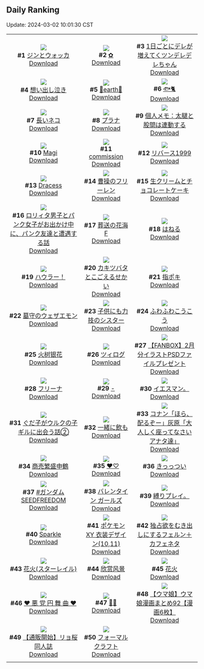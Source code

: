 ## Daily Ranking
Update: 2024-03-02 10:01:30 CST

|      |      |      |
| :----: | :----: | :----: |
| ![](https://i.pixiv.re/c/240x480/img-master/img/2024/02/28/00/00/28/116451429_p0_master1200.jpg)<br>**#1** [ジンとウォッカ](https://www.pixiv.net/artworks/116451429)<br>[Download](https://i.pixiv.re/img-original/img/2024/02/28/00/00/28/116451429_p0.jpg) | ![](https://i.pixiv.re/c/240x480/img-master/img/2024/02/28/01/01/28/116453366_p0_master1200.jpg)<br>**#2** [✿](https://www.pixiv.net/artworks/116453366)<br>[Download](https://i.pixiv.re/img-original/img/2024/02/28/01/01/28/116453366_p0.jpg) | ![](https://i.pixiv.re/c/240x480/img-master/img/2024/02/28/00/00/50/116451491_p0_master1200.jpg)<br>**#3** [1日ごとにデレが増えてくツンデレデレちゃん](https://www.pixiv.net/artworks/116451491)<br>[Download](https://i.pixiv.re/img-original/img/2024/02/28/00/00/50/116451491_p0.png) |
| ![](https://i.pixiv.re/c/240x480/img-master/img/2024/02/28/07/30/00/116458416_p0_master1200.jpg)<br>**#4** [想い出し泣き](https://www.pixiv.net/artworks/116458416)<br>[Download](https://i.pixiv.re/img-original/img/2024/02/28/07/30/00/116458416_p0.jpg) | ![](https://i.pixiv.re/c/240x480/img-master/img/2024/02/29/00/00/23/116478177_p0_master1200.jpg)<br>**#5** [💐earth💐](https://www.pixiv.net/artworks/116478177)<br>[Download](https://i.pixiv.re/img-original/img/2024/02/29/00/00/23/116478177_p0.png) | ![](https://i.pixiv.re/c/240x480/img-master/img/2024/02/28/23/05/44/116476352_p0_master1200.jpg)<br>**#6** [🐟🐈](https://www.pixiv.net/artworks/116476352)<br>[Download](https://i.pixiv.re/img-original/img/2024/02/28/23/05/44/116476352_p0.png) |
| ![](https://i.pixiv.re/c/240x480/img-master/img/2024/02/29/20/48/03/116499858_p0_master1200.jpg)<br>**#7** [長いネコ](https://www.pixiv.net/artworks/116499858)<br>[Download](https://i.pixiv.re/img-original/img/2024/02/29/20/48/03/116499858_p0.png) | ![](https://i.pixiv.re/c/240x480/img-master/img/2024/02/28/00/00/18/116451384_p0_master1200.jpg)<br>**#8** [プラナ](https://www.pixiv.net/artworks/116451384)<br>[Download](https://i.pixiv.re/img-original/img/2024/02/28/00/00/18/116451384_p0.jpg) | ![](https://i.pixiv.re/c/240x480/img-master/img/2024/02/29/06/00/09/116484329_p0_master1200.jpg)<br>**#9** [個人メモ：太腿と股間は連動する](https://www.pixiv.net/artworks/116484329)<br>[Download](https://i.pixiv.re/img-original/img/2024/02/29/06/00/09/116484329_p0.jpg) |
| ![](https://i.pixiv.re/c/240x480/img-master/img/2024/02/28/00/14/26/116452054_p0_master1200.jpg)<br>**#10** [Magi](https://www.pixiv.net/artworks/116452054)<br>[Download](https://i.pixiv.re/img-original/img/2024/02/28/00/14/26/116452054_p0.png) | ![](https://i.pixiv.re/c/240x480/img-master/img/2024/02/28/01/17/39/116453710_p0_master1200.jpg)<br>**#11** [commission](https://www.pixiv.net/artworks/116453710)<br>[Download](https://i.pixiv.re/img-original/img/2024/02/28/01/17/39/116453710_p0.png) | ![](https://i.pixiv.re/c/240x480/img-master/img/2024/02/28/00/00/16/116451371_p0_master1200.jpg)<br>**#12** [リバース1999](https://www.pixiv.net/artworks/116451371)<br>[Download](https://i.pixiv.re/img-original/img/2024/02/28/00/00/16/116451371_p0.png) |
| ![](https://i.pixiv.re/c/240x480/img-master/img/2024/02/28/00/16/32/116452127_p0_master1200.jpg)<br>**#13** [Dracess](https://www.pixiv.net/artworks/116452127)<br>[Download](https://i.pixiv.re/img-original/img/2024/02/28/00/16/32/116452127_p0.png) | ![](https://i.pixiv.re/c/240x480/img-master/img/2024/02/28/14/35/12/116463890_p0_master1200.jpg)<br>**#14** [曹操のフリーレン](https://www.pixiv.net/artworks/116463890)<br>[Download](https://i.pixiv.re/img-original/img/2024/02/28/14/35/12/116463890_p0.jpg) | ![](https://i.pixiv.re/c/240x480/img-master/img/2024/02/29/20/30/00/116499319_p0_master1200.jpg)<br>**#15** [生クリームとチョコレートケーキ](https://www.pixiv.net/artworks/116499319)<br>[Download](https://i.pixiv.re/img-original/img/2024/02/29/20/30/00/116499319_p0.png) |
| ![](https://i.pixiv.re/c/240x480/img-master/img/2024/02/29/12/00/27/116488941_p0_master1200.jpg)<br>**#16** [ロリィタ男子とパンク女子がお出かけ中に、パンク友達と遭遇する話](https://www.pixiv.net/artworks/116488941)<br>[Download](https://i.pixiv.re/img-original/img/2024/02/29/12/00/27/116488941_p0.jpg) | ![](https://i.pixiv.re/c/240x480/img-master/img/2024/02/29/01/46/35/116481271_master1200.jpg)<br>**#17** [葬送の花海 F](https://www.pixiv.net/artworks/116481271)<br>[Download](https://www.pixiv.net/artworks/116481271) | ![](https://i.pixiv.re/c/240x480/img-master/img/2024/02/29/01/11/43/116467212_p0_master1200.jpg)<br>**#18** [はねる](https://www.pixiv.net/artworks/116467212)<br>[Download](https://i.pixiv.re/img-original/img/2024/02/29/01/11/43/116467212_p0.png) |
| ![](https://i.pixiv.re/c/240x480/img-master/img/2024/02/29/19/24/33/116497472_p0_master1200.jpg)<br>**#19** [ハウラー！](https://www.pixiv.net/artworks/116497472)<br>[Download](https://i.pixiv.re/img-original/img/2024/02/29/19/24/33/116497472_p0.jpg) | ![](https://i.pixiv.re/c/240x480/img-master/img/2024/02/29/20/56/01/116500107_p0_master1200.jpg)<br>**#20** [カキツバタとこごえるせかい](https://www.pixiv.net/artworks/116500107)<br>[Download](https://i.pixiv.re/img-original/img/2024/02/29/20/56/01/116500107_p0.png) | ![](https://i.pixiv.re/c/240x480/img-master/img/2024/02/28/13/10/11/116462653_p0_master1200.jpg)<br>**#21** [指ポキ](https://www.pixiv.net/artworks/116462653)<br>[Download](https://i.pixiv.re/img-original/img/2024/02/28/13/10/11/116462653_p0.jpg) |
| ![](https://i.pixiv.re/c/240x480/img-master/img/2024/02/29/00/06/08/116478617_p0_master1200.jpg)<br>**#22** [墓守のウェザエモン](https://www.pixiv.net/artworks/116478617)<br>[Download](https://i.pixiv.re/img-original/img/2024/02/29/00/06/08/116478617_p0.jpg) | ![](https://i.pixiv.re/c/240x480/img-master/img/2024/02/29/19/03/43/116496963_p0_master1200.jpg)<br>**#23** [子供にも力技のシスター](https://www.pixiv.net/artworks/116496963)<br>[Download](https://i.pixiv.re/img-original/img/2024/02/29/19/03/43/116496963_p0.jpg) | ![](https://i.pixiv.re/c/240x480/img-master/img/2024/02/28/12/03/43/116461649_p0_master1200.jpg)<br>**#24** [ふわふわこうこう](https://www.pixiv.net/artworks/116461649)<br>[Download](https://i.pixiv.re/img-original/img/2024/02/28/12/03/43/116461649_p0.png) |
| ![](https://i.pixiv.re/c/240x480/img-master/img/2024/02/28/01/12/07/116453585_p0_master1200.jpg)<br>**#25** [火树银花](https://www.pixiv.net/artworks/116453585)<br>[Download](https://i.pixiv.re/img-original/img/2024/02/28/01/12/07/116453585_p0.jpg) | ![](https://i.pixiv.re/c/240x480/img-master/img/2024/02/28/16/33/55/116465757_p0_master1200.jpg)<br>**#26** [ツィログ](https://www.pixiv.net/artworks/116465757)<br>[Download](https://i.pixiv.re/img-original/img/2024/02/28/16/33/55/116465757_p0.jpg) | ![](https://i.pixiv.re/c/240x480/img-master/img/2024/02/29/20/26/19/116499221_p0_master1200.jpg)<br>**#27** [【FANBOX】2月分イラストPSDファイルプレゼント](https://www.pixiv.net/artworks/116499221)<br>[Download](https://i.pixiv.re/img-original/img/2024/02/29/20/26/19/116499221_p0.jpg) |
| ![](https://i.pixiv.re/c/240x480/img-master/img/2024/02/29/19/37/36/116497815_p0_master1200.jpg)<br>**#28** [フリーナ](https://www.pixiv.net/artworks/116497815)<br>[Download](https://i.pixiv.re/img-original/img/2024/02/29/19/37/36/116497815_p0.jpg) | ![](https://i.pixiv.re/c/240x480/img-master/img/2024/02/28/00/00/21/116451399_p0_master1200.jpg)<br>**#29** [-](https://www.pixiv.net/artworks/116451399)<br>[Download](https://i.pixiv.re/img-original/img/2024/02/28/00/00/21/116451399_p0.jpg) | ![](https://i.pixiv.re/c/240x480/img-master/img/2024/02/28/16/57/16/116466153_p0_master1200.jpg)<br>**#30** [イエスマン。](https://www.pixiv.net/artworks/116466153)<br>[Download](https://i.pixiv.re/img-original/img/2024/02/28/16/57/16/116466153_p0.jpg) |
| ![](https://i.pixiv.re/c/240x480/img-master/img/2024/02/28/01/21/47/116453791_p0_master1200.jpg)<br>**#31** [ぐだ子がウルクの子ギルに出会う話②](https://www.pixiv.net/artworks/116453791)<br>[Download](https://i.pixiv.re/img-original/img/2024/02/28/01/21/47/116453791_p0.jpg) | ![](https://i.pixiv.re/c/240x480/img-master/img/2024/02/29/00/00/27/116478196_p0_master1200.jpg)<br>**#32** [一緒に飲も](https://www.pixiv.net/artworks/116478196)<br>[Download](https://i.pixiv.re/img-original/img/2024/02/29/00/00/27/116478196_p0.png) | ![](https://i.pixiv.re/c/240x480/img-master/img/2024/02/28/12/10/25/116461749_p0_master1200.jpg)<br>**#33** [コナン「ほら、配るぞー」灰原「大人しく座ってなさいアナタ達」](https://www.pixiv.net/artworks/116461749)<br>[Download](https://i.pixiv.re/img-original/img/2024/02/28/12/10/25/116461749_p0.jpg) |
| ![](https://i.pixiv.re/c/240x480/img-master/img/2024/02/29/20/49/44/116499909_p0_master1200.jpg)<br>**#34** [商売繁盛申鶴](https://www.pixiv.net/artworks/116499909)<br>[Download](https://i.pixiv.re/img-original/img/2024/02/29/20/49/44/116499909_p0.jpg) | ![](https://i.pixiv.re/c/240x480/img-master/img/2024/02/28/00/30/14/116452555_p0_master1200.jpg)<br>**#35** [♥♡](https://www.pixiv.net/artworks/116452555)<br>[Download](https://i.pixiv.re/img-original/img/2024/02/28/00/30/14/116452555_p0.png) | ![](https://i.pixiv.re/c/240x480/img-master/img/2024/02/29/00/00/51/116478290_p0_master1200.jpg)<br>**#36** [きっっつい](https://www.pixiv.net/artworks/116478290)<br>[Download](https://i.pixiv.re/img-original/img/2024/02/29/00/00/51/116478290_p0.jpg) |
| ![](https://i.pixiv.re/c/240x480/img-master/img/2024/02/28/20/08/55/116470772_p0_master1200.jpg)<br>**#37** [#ガンダムSEEDFREEDOM](https://www.pixiv.net/artworks/116470772)<br>[Download](https://i.pixiv.re/img-original/img/2024/02/28/20/08/55/116470772_p0.jpg) | ![](https://i.pixiv.re/c/240x480/img-master/img/2024/02/28/00/00/12/116451353_p0_master1200.jpg)<br>**#38** [バレンタイン ガールズ](https://www.pixiv.net/artworks/116451353)<br>[Download](https://i.pixiv.re/img-original/img/2024/02/28/00/00/12/116451353_p0.jpg) | ![](https://i.pixiv.re/c/240x480/img-master/img/2024/02/29/20/14/13/116498884_p0_master1200.jpg)<br>**#39** [縛りプレイ。](https://www.pixiv.net/artworks/116498884)<br>[Download](https://i.pixiv.re/img-original/img/2024/02/29/20/14/13/116498884_p0.jpg) |
| ![](https://i.pixiv.re/c/240x480/img-master/img/2024/02/28/04/12/59/116456273_p0_master1200.jpg)<br>**#40** [Sparkle](https://www.pixiv.net/artworks/116456273)<br>[Download](https://i.pixiv.re/img-original/img/2024/02/28/04/12/59/116456273_p0.jpg) | ![](https://i.pixiv.re/c/240x480/img-master/img/2024/02/29/01/38/18/116481133_p0_master1200.jpg)<br>**#41** [ポケモンXY 衣装デザイン(10,11)](https://www.pixiv.net/artworks/116481133)<br>[Download](https://i.pixiv.re/img-original/img/2024/02/29/01/38/18/116481133_p0.jpg) | ![](https://i.pixiv.re/c/240x480/img-master/img/2024/02/29/22/11/20/116502899_p0_master1200.jpg)<br>**#42** [独占欲をむき出しにするフェルン＋カフェネタ](https://www.pixiv.net/artworks/116502899)<br>[Download](https://i.pixiv.re/img-original/img/2024/02/29/22/11/20/116502899_p0.jpg) |
| ![](https://i.pixiv.re/c/240x480/img-master/img/2024/02/28/09/34/20/116459726_p0_master1200.jpg)<br>**#43** [花火(スターレイル)](https://www.pixiv.net/artworks/116459726)<br>[Download](https://i.pixiv.re/img-original/img/2024/02/28/09/34/20/116459726_p0.jpg) | ![](https://i.pixiv.re/c/240x480/img-master/img/2024/02/29/14/02/40/116490862_p0_master1200.jpg)<br>**#44** [欣赏风景](https://www.pixiv.net/artworks/116490862)<br>[Download](https://i.pixiv.re/img-original/img/2024/02/29/14/02/40/116490862_p0.jpg) | ![](https://i.pixiv.re/c/240x480/img-master/img/2024/02/28/09/38/48/116459771_p0_master1200.jpg)<br>**#45** [花火](https://www.pixiv.net/artworks/116459771)<br>[Download](https://i.pixiv.re/img-original/img/2024/02/28/09/38/48/116459771_p0.jpg) |
| ![](https://i.pixiv.re/c/240x480/img-master/img/2024/02/29/12/01/46/116488974_p0_master1200.jpg)<br>**#46** [♥ 悪 党 円 舞 曲 ♥](https://www.pixiv.net/artworks/116488974)<br>[Download](https://i.pixiv.re/img-original/img/2024/02/29/12/01/46/116488974_p0.png) | ![](https://i.pixiv.re/c/240x480/img-master/img/2024/02/28/12/40/49/116462196_p0_master1200.jpg)<br>**#47** [🍓🐧](https://www.pixiv.net/artworks/116462196)<br>[Download](https://i.pixiv.re/img-original/img/2024/02/28/12/40/49/116462196_p0.jpg) | ![](https://i.pixiv.re/c/240x480/img-master/img/2024/02/29/00/01/30/116478365_p0_master1200.jpg)<br>**#48** [【ウマ娘】ウマ娘漫画まとめ92【漫画6枚】](https://www.pixiv.net/artworks/116478365)<br>[Download](https://i.pixiv.re/img-original/img/2024/02/29/00/01/30/116478365_p0.jpg) |
| ![](https://i.pixiv.re/c/240x480/img-master/img/2024/02/28/19/22/01/116469449_p0_master1200.jpg)<br>**#49** [【通販開始】リョ桜同人誌](https://www.pixiv.net/artworks/116469449)<br>[Download](https://i.pixiv.re/img-original/img/2024/02/28/19/22/01/116469449_p0.jpg) | ![](https://i.pixiv.re/c/240x480/img-master/img/2024/02/28/05/39/58/116457117_p0_master1200.jpg)<br>**#50** [フォーマルクラフト](https://www.pixiv.net/artworks/116457117)<br>[Download](https://i.pixiv.re/img-original/img/2024/02/28/05/39/58/116457117_p0.jpg) |
|      |
